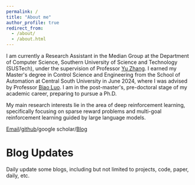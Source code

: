 ```yaml
---
permalink: /
title: "About me"
author_profile: true
redirect_from: 
  - /about/
  - /about.html
---
```


I am currently a Research Assistant in the Median Group at the Department of Computer Science, Southern University of Science and Technology (SUSTech), under the supervision of Professor [Yu Zhang](https://yuzhanghk.github.io/). I earned my Master's degree in Control Science and Engineering from the School of Automation at Central South University in June 2024, where I was advised by Professor [Biao Luo](https://faculty.csu.edu.cn/luobiao/zh_CN/index.htm). I am in the post-master's, pre-doctoral stage of my academic career, preparing to pursue a Ph.D.

My main research interests lie in the area of deep reinforcement learning, specifically focusing on sparse reward problems and multi-goal reinforcement learning guided by large language models.

[Email](anna.yanjiangyue@gmail.com)/[github](https://github.com/JiangyueAnn)/google scholar/[Blog](https://jiangyueann.github.io/year-archive/)

Blog Updates
======
Daily update some blogs, including but not limited to projects, code, paper, daily, etc.
